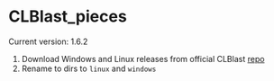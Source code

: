# CLBlast_pieces

Current version: 1.6.2

1. Download Windows and Linux releases from official CLBlast [repo](https://github.com/CNugteren/CLBlast)
2. Rename to dirs to `linux` and `windows`
